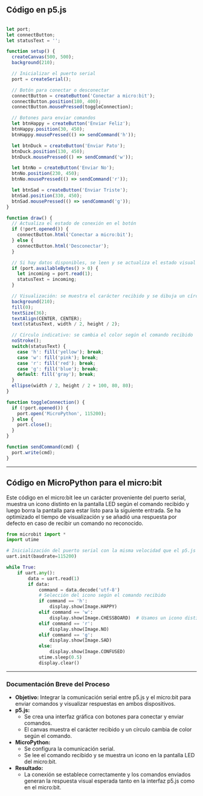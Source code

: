 ## Código en p5.js

```jsx

let port;
let connectButton;
let statusText = '';

function setup() {
  createCanvas(500, 500);
  background(210);

  // Inicializar el puerto serial
  port = createSerial();

  // Botón para conectar o desconectar
  connectButton = createButton('Conectar a micro:bit');
  connectButton.position(180, 400);
  connectButton.mousePressed(toggleConnection);

  // Botones para enviar comandos
  let btnHappy = createButton('Enviar Feliz');
  btnHappy.position(30, 450);
  btnHappy.mousePressed(() => sendCommand('h'));

  let btnDuck = createButton('Enviar Pato');
  btnDuck.position(130, 450);
  btnDuck.mousePressed(() => sendCommand('w'));

  let btnNo = createButton('Enviar No');
  btnNo.position(230, 450);
  btnNo.mousePressed(() => sendCommand('r'));

  let btnSad = createButton('Enviar Triste');
  btnSad.position(330, 450);
  btnSad.mousePressed(() => sendCommand('g'));
}

function draw() {
  // Actualiza el estado de conexión en el botón
  if (!port.opened()) {
    connectButton.html('Conectar a micro:bit');
  } else {
    connectButton.html('Desconectar');
  }

  // Si hay datos disponibles, se leen y se actualiza el estado visual
  if (port.availableBytes() > 0) {
    let incoming = port.read(1);
    statusText = incoming;
  }

  // Visualización: se muestra el carácter recibido y se dibuja un círculo que cambia de color
  background(210);
  fill(0);
  textSize(36);
  textAlign(CENTER, CENTER);
  text(statusText, width / 2, height / 2);

  // Círculo indicativo: se cambia el color según el comando recibido
  noStroke();
  switch(statusText) {
    case 'h': fill('yellow'); break;
    case 'w': fill('pink'); break;
    case 'r': fill('red'); break;
    case 'g': fill('blue'); break;
    default: fill('gray'); break;
  }
  ellipse(width / 2, height / 2 + 100, 80, 80);
}

function toggleConnection() {
  if (!port.opened()) {
    port.open('MicroPython', 115200);
  } else {
    port.close();
  }
}

function sendCommand(cmd) {
  port.write(cmd);
}

```

---

## Código en MicroPython para el micro:bit

Este código en el micro:bit lee un carácter proveniente del puerto serial, muestra un icono distinto en la pantalla LED según el comando recibido y luego borra la pantalla para estar listo para la siguiente entrada. Se ha optimizado el tiempo de visualización y se añadió una respuesta por defecto en caso de recibir un comando no reconocido.

```python
from microbit import *
import utime

# Inicialización del puerto serial con la misma velocidad que el p5.js
uart.init(baudrate=115200)

while True:
    if uart.any():
        data = uart.read(1)
        if data:
            command = data.decode('utf-8')
            # Selección del icono según el comando recibido
            if command == 'h':
                display.show(Image.HAPPY)
            elif command == 'w':
                display.show(Image.CHESSBOARD)  # Usamos un icono distinto para representar "pato"
            elif command == 'r':
                display.show(Image.NO)
            elif command == 'g':
                display.show(Image.SAD)
            else:
                display.show(Image.CONFUSED)
            utime.sleep(0.5)
            display.clear()

```

---

### Documentación Breve del Proceso

- **Objetivo:** Integrar la comunicación serial entre p5.js y el micro:bit para enviar comandos y visualizar respuestas en ambos dispositivos.
- **p5.js:**
    - Se crea una interfaz gráfica con botones para conectar y enviar comandos.
    - El canvas muestra el carácter recibido y un círculo cambia de color según el comando.
- **MicroPython:**
    - Se configura la comunicación serial.
    - Se lee el comando recibido y se muestra un icono en la pantalla LED del micro:bit.
- **Resultado:**
    - La conexión se establece correctamente y los comandos enviados generan la respuesta visual esperada tanto en la interfaz p5.js como en el micro:bit.
